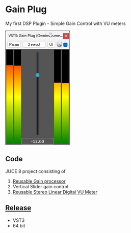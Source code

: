 # Gain Plug
 My first DSP Plugin - Simple Gain Control with VU meters

![Gain Plug screenshot](https://github.com/ethandjoseph/Gain-Plug/blob/main/GainPlugScreenshot.png)

## Code
JUCE 8 project consisting of
1. [Reusable Gain processor](https://github.com/ethandjoseph/Gain-Plug/blob/main/Source/Gain.cpp)
2. Vertical Slider gain control
3. [Reusable Stereo Linear Digital VU Meter](https://github.com/ethandjoseph/Gain-Plug/blob/main/Source/VerticalMeter.h)

## [Release](https://github.com/ethandjoseph/Gain-Plug/releases)
- VST3
- 64 bit
